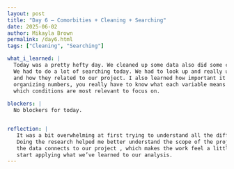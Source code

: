```yaml
---
layout: post
title: "Day 6 – Comorbities + Cleaning + Searching"
date: 2025-06-02
author: Mikayla Brown
permalink: /day6.html
tags: ["Cleaning", "Searching"]

what_i_learned: |
  Today was a pretty hefty day. We cleaned up some data also did some checking for the different comorbities that we can possably focus on.
  We had to do a lot of searching today. We had to look up and really understand what each of the possible comorbities meant
  and how they related to our project. I also learned how important it is to understand the context behind the data. It’s not just about 
  organizing numbers, you really have to know what each variable means and why it matters. That helped us start thinking more critically about 
  which conditions are most relevant to focus on.
  
blockers: |
  No blockers for today.


reflection: |
   It was a bit overwhelming at first trying to understand all the different comorbidities, but it ended up being really informative. 
   Doing the research helped me better understand the scope of the project and why each condition matters. I’m starting to see how 
   the data connects to our project , which makes the work feel a little more meaningful. I'm excited to narrow down our focus and 
   start applying what we’ve learned to our analysis.
---
```

